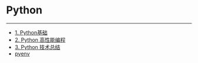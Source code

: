 # Python

---

- [1. Python基础](./1-Python基础/README.md)
- [2. Python 高性能编程](./2-Python高性能编程/README.md)
- [3. Python 技术总结](./3-Python技术总结/README.md)
- [pyenv](./pyenv.md)
